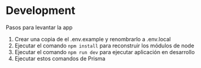 # Development
Pasos para levantar la app 

1. Crear una copia de el .env.example y renombrarlo a .env.local
2. Ejecutar el comando ```npm install``` para reconstruir los módulos de node
3. Ejecutar el comando ```npm run dev``` para ejecutar aplicación en desarrollo
4. Ejecutar estos comandos de Prisma
```



